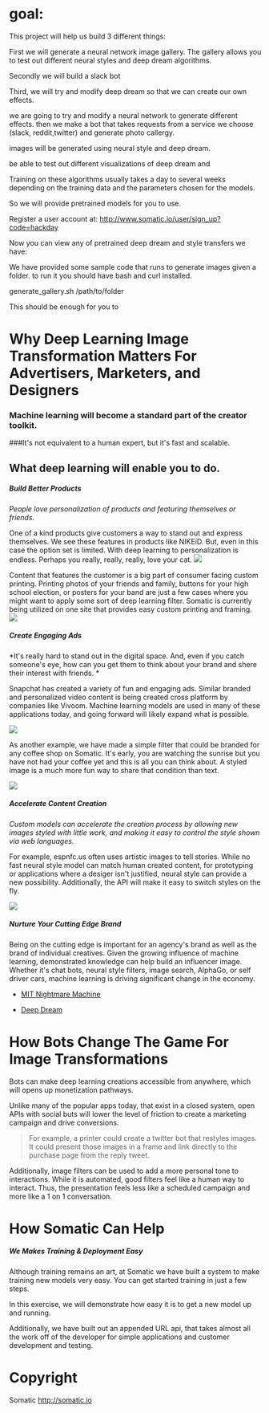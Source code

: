# goal:

This project will help us build 3 different things:

First we will generate a neural network image gallery. The gallery allows you to test out different neural styles and deep dream algorithms.

Secondly we will build a slack bot 


Third, we will try and modify deep dream so that we can create our own effects.

we are going to try and modify a neural network to generate different effects.  then we make a bot that takes requests from a service we choose (slack, reddit,twitter) and generate photo callergy.  

 images will be generated using neural style and deep dream.

be able to test out different visualizations of deep dream and 


Training on these algorithms usually takes a day to several weeks depending on the training data and the parameters chosen for the models.

So we will provide pretrained models for you to use.

Register a user account at: http://www.somatic.io/user/sign_up?code=hackday 


Now you can  view any of pretrained deep dream and style transfers we have:



We have provided some sample code that runs to generate images given a folder. to run it you should have bash and curl installed.


generate_gallery.sh /path/to/folder

This should be enough for you to



# Why Deep Learning Image Transformation Matters For Advertisers, Marketers, and Designers
### Machine learning will become a standard part of the creator toolkit. 
###It's not equivalent to a human expert, but it's fast and scalable.

## What deep learning will enable you to do.

##### Build Better Products

*People love personalization of products and featuring themselves or friends.*

One of a kind products give customers a way to stand out and express themselves. We see these features in products like NIKEiD. But, even in this case the option set is limited. With deep learning to personalization is endless. Perhaps you really, really, really, love your cat.
![](https://d17oy1vhnax1f7.cloudfront.net/items/3L0G0o3c3V3R08211S3f/Image%202016-11-15%20at%206.00.59%20PM.png?v=4db6f583)

Content that features the customer is a big part of consumer facing custom printing. Printing photos of your friends and family, buttons for your high school election, or posters for your band are just a few cases where you might want to apply some sort of deep learning filter. Somatic is currently being utilized on one site that provides easy custom printing and framing.
![](https://d17oy1vhnax1f7.cloudfront.net/items/0G3M1D1u3w0i1k1R3w0X/Image%202016-11-15%20at%204.32.56%20PM.png?v=2d9bdc72)



##### Create Engaging Ads 

*It's really hard to stand out in the digital space. And, even if you catch someone's eye, how can you get them to think about your brand and shere their interest with friends. *

Snapchat has created a variety of fun and engaging ads. Similar branded and personalized video content is being created cross platform by companies like Vivoom. Machine learning models are used in many of these applications today, and going forward will likely expand what is possible. 

![](https://d17oy1vhnax1f7.cloudfront.net/items/3X1M390k0L0Q1S1h1M1e/Image%202016-11-15%20at%204.27.42%20PM.png?v=f85a7e80)

As another example, we have made a simple filter that could be branded for any coffee shop on Somatic. It's early, you are watching the sunrise but you have not had your coffee yet and this is all you can think about. A styled image is a much more fun way to share that condition than text.

![](https://d17oy1vhnax1f7.cloudfront.net/items/1Y112d2J1e203W1r3r0i/Image%202016-11-15%20at%204.14.03%20PM.png?v=23bae0c3)


##### Accelerate Content Creation

*Custom models can accelerate the creation process by allowing new images styled with little work, and making it easy to control the style shown via web languages.*

For example, espnfc.us often uses artistic images to tell stories. While no fast neural style model can match human created content, for prototyping or applications where a desiger isn't justified, neural style can provide a new possibility. Additionally, the API will make it easy to switch styles on the fly.

![](https://d17oy1vhnax1f7.cloudfront.net/items/0E0k3b2S3U0J2t0v2V1q/Image%202016-11-15%20at%203.58.56%20PM.png?v=bc63df79)


##### Nurture Your Cutting Edge Brand

Being on the cutting edge is important for an agency's brand as well as the brand of individual creatives. Given the growing influence of machine learning, demonstrated knowledge can help build an influencer image. Whether it's chat bots, neural style filters, image search, AlphaGo, or self driver cars, machine learning is driving significant change in the economy. 

* [MIT Nightmare Machine](http://nightmare.mit.edu/)

* [Deep Dream](https://github.com/google/deepdream)


# How Bots Change The Game For Image Transformations

Bots can make deep learning creations accessible from anywhere, which will opens up monetization pathways.

Unlike many of the popular apps today, that exist in a closed system, open APIs with social buts will lower the level of friction to create a marketing campaign and drive conversions. 

> For example, a printer could create a twitter bot that restyles images. It could present those images in a frame and link directly to the purchase page from the reply tweet.

Additionally, image filters can be used to add a more personal tone to interactions. While it is automated, good filters feel like a human way to interact. Thus, the presentation feels less like a scheduled campaign and more like a 1 on 1 conversation.


# How Somatic Can Help

##### We Makes Training & Deployment Easy
Although training remains an art, at Somatic we have built a system to make training new models very easy. You can get started training in just a few steps.

In this exercise, we will demonstrate how easy it is to get a new model up and running.

Additionally, we have built out an appended URL api, that takes almost all the work off of the developer for simple applications and customer development and testing.


# Copyright
Somatic http://somatic.io
